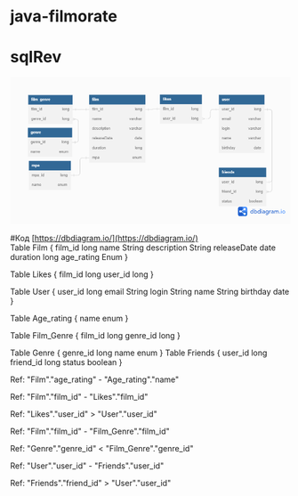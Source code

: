 # java-filmorate

# sqlRev

<picture>
    <source media="(prefers-color-scheme: dark)" srcset="src/main/resources/readme/sqlRevPngDark.png">
    <source media="(prefers-color-scheme: light)" srcset="src/main/resources/readme/sqlRevPng.png">
    <img alt="Shows an illustrated sun in light mode and a moon with stars in dark mode." 
    src="src/main/resources/readme/sqlRevPng.png">
</picture>  

#Код [https://dbdiagram.io/](https://dbdiagram.io/)  
Table Film {
film_id long
name String
description String
releaseDate date
duration long
age_rating Enum
}

Table Likes {
film_id long
user_id long
}

Table User {
user_id long
email String
login String
name String
birthday date
}

Table Age_rating {
name enum
}

Table Film_Genre {
film_id long
genre_id long
}

Table Genre {
genre_id long
name enum
}
Table Friends {
user_id long
friend_id long
status boolean
}

Ref: "Film"."age_rating" - "Age_rating"."name"

Ref: "Film"."film_id" - "Likes"."film_id"

Ref: "Likes"."user_id" > "User"."user_id"

Ref: "Film"."film_id" - "Film_Genre"."film_id"

Ref: "Genre"."genre_id" < "Film_Genre"."genre_id"

Ref: "User"."user_id" - "Friends"."user_id"

Ref: "Friends"."friend_id" > "User"."user_id"

